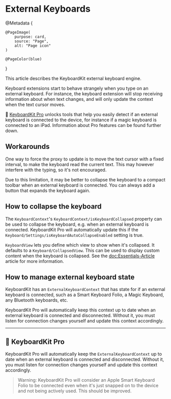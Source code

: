 # External Keyboards

@Metadata {
    
    @PageImage(
        purpose: card,
        source: "Page",
        alt: "Page icon"
    )
    
    @PageColor(blue)
}

This article describes the KeyboardKit external keyboard engine.

Keyboard extensions start to behave strangely when you type on an external keyboard. For instance, the keyboard extension will stop receiving information about when text changes, and will only update the context when the text cursor moves.

👑 [KeyboardKit Pro][Pro] unlocks tools that help you easily detect if an external keyboard is connected to the device, for instance if a magic keyboard is connected to an iPad. Information about Pro features can be found further down.


## Workarounds

One way to force the proxy to update is to move the text cursor with a fixed interval, to make the keyboard read the current text. This may however interfere with the typing, so it's not encouraged.

Due to this limitation, it may be better to collapse the keyboard to a compact toolbar when an external keyboard is connected. You can always add a button that expands the keyboard again.


## How to collapse the keyboard

The ``KeyboardContext``'s ``KeyboardContext/isKeyboardCollapsed`` property can be used to collapse the keyboard, e.g. when an external keyboard is connected. KeyboardKit Pro will automatically update this if the ``Keyboard/Settings/isKeyboardAutoCollapseEnabled`` setting is true. 

``KeyboardView`` lets you define which view to show when it's collapsed. It defaults to a ``Keyboard/CollapsedView``. This can be used to display custom content when the keyboard is collapsed. See the <doc:Essentials-Article> article for more information.


## How to manage external keyboard state 

KeyboardKit has an ``ExternalKeyboardContext`` that has state for if an external keyboard is connected, such as a Smart Keyboard Folio, a Magic Keyboard, any Bluetooth keyboards, etc.

KeyboardKit Pro will automatically keep this context up to date when an external keyboard is connected and disconnected. Without it, you must listen for connection changes yourself and update this context accordingly.  



---


## 👑 KeyboardKit Pro


KeyboardKit Pro will automatically keep the ``ExternalKeyboardContext`` up to date when an external keyboard is connected and disconnected. Without it, you must listen for connection changes yourself and update this context accordingly.

> Warning: KeyboardKit Pro will consider an Apple Smart Keyboard Folio to be connected even when it's just snapped on to the device and not being actively used. This should be improved.



[Pro]: https://github.com/KeyboardKit/KeyboardKitPro
